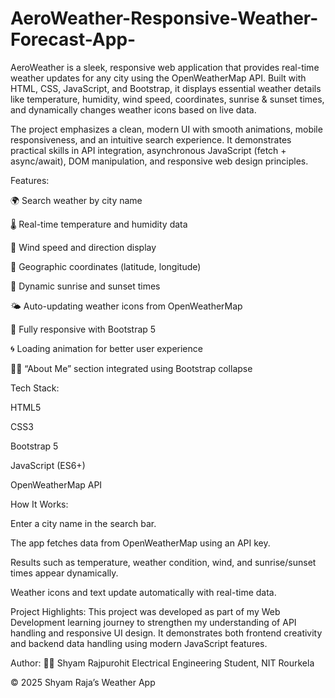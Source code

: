 # AeroWeather-Responsive-Weather-Forecast-App-
AeroWeather is a sleek, responsive web application that provides real-time weather updates for any city using the OpenWeatherMap API. Built with HTML, CSS, JavaScript, and Bootstrap, it displays essential weather details like temperature, humidity, wind speed, coordinates, sunrise & sunset times, and dynamically changes weather icons based on live data.

The project emphasizes a clean, modern UI with smooth animations, mobile responsiveness, and an intuitive search experience. It demonstrates practical skills in API integration, asynchronous JavaScript (fetch + async/await), DOM manipulation, and responsive web design principles.

Features:

🌍 Search weather by city name

🌡️ Real-time temperature and humidity data

💨 Wind speed and direction display

📍 Geographic coordinates (latitude, longitude)

🌅 Dynamic sunrise and sunset times

🌤️ Auto-updating weather icons from OpenWeatherMap

📱 Fully responsive with Bootstrap 5

🌀 Loading animation for better user experience

👨‍💻 “About Me” section integrated using Bootstrap collapse

Tech Stack:

HTML5

CSS3

Bootstrap 5

JavaScript (ES6+)

OpenWeatherMap API

How It Works:

Enter a city name in the search bar.

The app fetches data from OpenWeatherMap using an API key.

Results such as temperature, weather condition, wind, and sunrise/sunset times appear dynamically.

Weather icons and text update automatically with real-time data.

Project Highlights:
This project was developed as part of my Web Development learning journey to strengthen my understanding of API handling and responsive UI design. It demonstrates both frontend creativity and backend data handling using modern JavaScript features.

Author:
👨‍🎓 Shyam Rajpurohit
Electrical Engineering Student, NIT Rourkela

© 2025 Shyam Raja’s Weather App  
